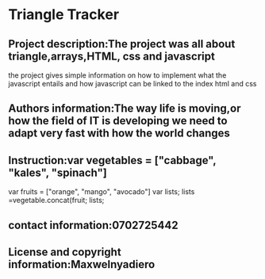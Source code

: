 # Triangle Tracker

## Project description:The project was all about triangle,arrays,HTML, css and javascript
the project gives simple information on how to implement what the javascript entails and how javascript can be linked to the index html and css
## Authors information:The way life is moving,or how the field of IT is developing we need to adapt very fast with how the world changes
## Instruction:var vegetables = ["cabbage", "kales", "spinach"]
var fruits = ["orange", "mango", "avocado"]
var lists;
lists =vegetable.concat(fruit;
  lists;
  ## contact information:0702725442
  ## License and copyright information:Maxwelnyadiero
